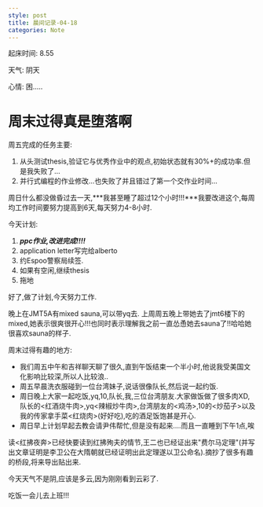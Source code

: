 ```yaml
---
style: post
title: 晨间记录-04-18
categories: Note
---
```

起床时间: 8.55

天气: 阴天

心情: 困.....

# 周末过得真是堕落啊

周五完成的任务主要:

1. 从头测试thesis,验证它与优秀作业中的观点,初始状态就有30%+的成功率.但是我失败了...
2. 并行式编程的作业修改...也失败了并且错过了第一个交作业时间...

周日什么都没做昏过去一天,***我甚至睡了超过12个小时!!!***我要改进这个,每周均工作时间要努力提高到6天,每天努力4-8小时.

今天计划:

1. ***ppc作业,改进完成!!!!***
2. application letter写完给alberto
3. 约Espoo警察局续签.
4. 如果有空闲,继续thesis
5. 拖地

好了,做了计划,今天努力工作.

晚上在JMT5A有mixed sauna,可以带yq去. 上周周五晚上带她去了jmt6楼下的mixed,她表示很爽很开心!!!也同时表示理解我之前一直怂恿她去sauna了!!哈哈她很喜欢sauna的样子.

周末过得有趣的地方: 

- 我们周五中午和吉祥聊天聊了很久,直到午饭结束一个半小时,他说我受美国文化影响比较深,所以人比较浪.. 
- 周五早晨洗衣服碰到一位台湾妹子,说话很像队长,然后说一起约饭. 
- 周日晚上大家一起吃饭,yq,10,队长,我,三位台湾朋友.大家做饭做了很多肉XD,队长的<红酒烧牛肉>,yq<辣椒炒牛肉>,台湾朋友的<鸡汤>,10的<炒茄子>以及我的传家拿手菜<红烧肉>(好好吃),吃的酒足饭饱甚是开心. 
- 周日早上计划早起去教会请尹伟帮忙,但是没有起来....而且一直睡到下午1点,唉

读<红拂夜奔>已经快要读到红拂殉夫的情节,王二也已经证出来"费尔马定理"(并写出文章证明是李卫公在大隋朝就已经证明出此定理遂以卫公命名).摘抄了很多有趣的桥段,将来导出贴出来.

今天天气不是阴,应该是多云,因为刚刚看到云彩了.

吃饭一会儿去上班!!!
